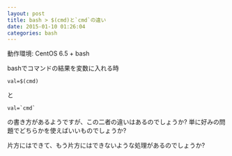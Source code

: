 ```yaml
---
layout: post
title: bash > $(cmd)と`cmd`の違い
date: 2015-01-10 01:26:04
categories: bash
---
```

<p>動作環境: CentOS 6.5 + bash</p>

<p>bashでコマンドの結果を変数に入れる時</p>

```
val=$(cmd)
```

<p>と</p>

```
val=`cmd`
```

<p>の書き方があるようですが、この二者の違いはあるのでしょうか? 単に好みの問題でどちらかを使えばいいものでしょうか?</p>

<p>片方にはできて、もう片方にはできないような処理があるのでしょうか?</p>

